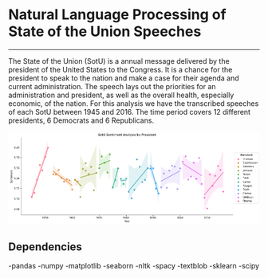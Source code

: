# Natural Language Processing of State of the Union Speeches
***

The State of the Union (SotU) is a annual message delivered by the president of the United States to the Congress. It is a chance for the president to speak to the nation and make a case for their agenda and current administration. The speech lays out the priorities for an administration and president, as well as the overall health, especially economic, of the nation. For this analysis we have the transcribed speeches of each SotU between 1945 and 2016. The time period covers 12 different presidents, 6 Democrats and 6 Republicans.

![text](https://github.com/Zack-Berman/NLP-State-of-the-Union/blob/master/sentiment.png "SotU Sentiment Analysis")

## Dependencies

-pandas
-numpy
-matplotlib
-seaborn
-nltk
-spacy
-textblob
-sklearn
-scipy
